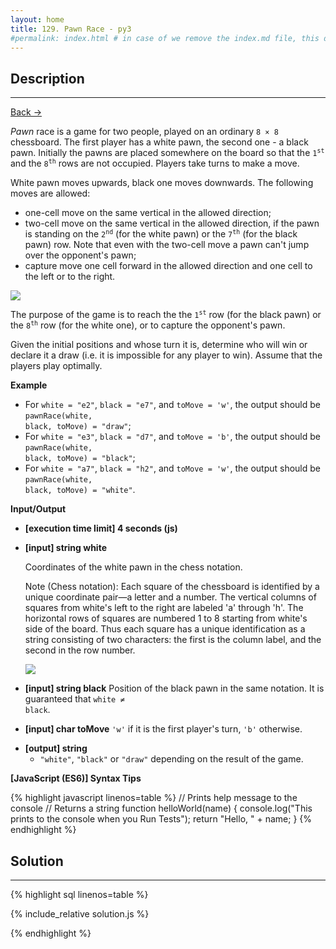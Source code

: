 ```yaml
---
layout: home
title: 129. Pawn Race - py3
#permalink: index.html # in case of we remove the index.md file, this doc will be the index page
---
```


<div class="row">
<div class="columnStmt" markdown="1">

## Description

---

[Back -> ](../README.md)

_Pawn_ race is a game for two people, played on an ordinary <code>8 × 8</code> chessboard. The first player has a white pawn, the second one - a black pawn. Initially the pawns are placed somewhere on the board so that the <code>1<sup>st</sup></code> and the <code>8<sup>th</sup></code> rows are not occupied. Players take turns to make a move.

White pawn moves upwards, black one moves downwards. The following moves are allowed:

- one-cell move on the same vertical in the allowed direction;
- two-cell move on the same vertical in the allowed direction, if the pawn is standing on the <code>2<sup>nd</sup></code> (for the white pawn) or the <code>7<sup>th</sup></code> (for the black pawn) row. Note that even with the two-cell move a pawn can't jump over the opponent's pawn;
- capture move one cell forward in the allowed direction and one cell to the left or to the right.

![](./images/move_types.png)

The purpose of the game is to reach the the <code>1<sup>st</sup></code> row (for the black pawn) or the <code>8<sup>th</sup></code> row (for the white one), or to capture the opponent's pawn.

Given the initial positions and whose turn it is, determine who will win or declare it a draw (i.e. it is impossible for any player to win). Assume that the players play optimally.

**Example**

- For <code>white = "e2"</code>, <code>black = "e7"</code>, and <code>toMove = 'w'</code>, the output should be
  <code>pawnRace(white, black, toMove) = "draw"</code>;
- For <code>white = "e3"</code>, <code>black = "d7"</code>, and <code>toMove = 'b'</code>, the output should be
  <code>pawnRace(white, black, toMove) = "black"</code>;
- For <code>white = "a7"</code>, <code>black = "h2"</code>, and <code>toMove = 'w'</code>, the output should be
  <code>pawnRace(white, black, toMove) = "white"</code>.

**Input/Output**

- **[execution time limit] 4 seconds (js)**
- **[input] string white**

  Coordinates of the white pawn in the chess notation.<br>

  Note (Chess notation): Each square of the chessboard is identified by a unique coordinate pair—a letter and a number. The vertical columns of squares from white's left to the right are labeled 'a' through 'h'. The horizontal rows of squares are numbered 1 to 8 starting from white's side of the board. Thus each square has a unique identification as a string consisting of two characters: the first is the column label, and the second in the row number.

  ![](./images/note.png)

- **[input] string black**
  Position of the black pawn in the same notation. It is guaranteed that <code>white ≠ black</code>.<br>

- **[input] char toMove**
  <code>'w'</code> if it is the first player's turn, <code>'b'</code> otherwise.<br>

* **[output] string**
  - <code>"white"</code>, <code>"black"</code> or <code>"draw"</code> depending on the result of the game.

**[JavaScript (ES6)] Syntax Tips**

{% highlight javascript linenos=table %}
// Prints help message to the console
// Returns a string
function helloWorld(name) {
console.log("This prints to the console when you Run Tests");
return "Hello, " + name;
}
{% endhighlight %}

</div>
<div class="columnSol" markdown="1">

## Solution

---

{% highlight sql linenos=table %}

{% include_relative solution.js %}

{% endhighlight %}

</div>
</div>
